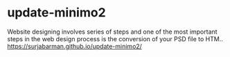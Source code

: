 # update-minimo2
Website designing involves series of steps and one of the most important steps in the web design process is the conversion of your PSD file to HTM..
https://surjabarman.github.io/update-minimo2/
